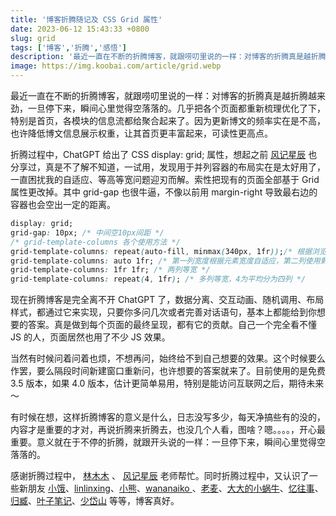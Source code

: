 ```yaml
---
title: '博客折腾随记及 CSS Grid 属性'
date: 2023-06-12 15:43:33 +0800
slug: grid
tags: ['博客','折腾','感悟']
description: '最近一直在不断的折腾博客，就跟唠叨里说的一样：对博客的折腾真是越折腾越来劲，一旦停下来，瞬间心里觉得空落落的。几乎把各个页面都重新梳理优化了下，特别是首页，各模块的信息流都给聚合起来了。因为更新博文的频率实在是不高，也许降低博文信息展示权重，让其首页更丰富起来，可读性更高点。'
image: https://img.koobai.com/article/grid.webp
---
```

最近一直在不断的折腾博客，就跟唠叨里说的一样：对博客的折腾真是越折腾越来劲，一旦停下来，瞬间心里觉得空落落的。几乎把各个页面都重新梳理优化了下，特别是首页，各模块的信息流都给聚合起来了。因为更新博文的频率实在是不高，也许降低博文信息展示权重，让其首页更丰富起来，可读性更高点。

折腾过程中，ChatGPT 给出了 CSS display: grid; 属性，想起之前 <a href="https://www.thyuu.com/word/tips/75680" target="_blank">风记星辰</a> 也分享过，真是不了解不知道，一试用，发现用于并列容器的布局实在是太好用了，一直困扰我的自适应、等高等宽问题迎刃而解。索性把现有的页面全部基于 Grid 属性更改掉。其中 grid-gap 也很牛逼，不像以前用 margin-right 导致最右边的容器也会空出一定的距离。
```css
display: grid;
grid-gap: 10px; /* 中间空10px间距 */
/* grid-template-columns 各个使用方法 */
grid-template-columns: repeat(auto-fill, minmax(340px, 1fr));/* 根据浏览器窗口自适应布局，最小容器宽度340 */
grid-template-columns: auto 1fr; /* 第一列宽度根据元素宽度自适应，第二列使用剩余容器空间 */
grid-template-columns: 1fr 1fr; /* 两列等宽 */
grid-template-columns: repeat(4, 1fr); /* 多列等宽，4为平均分为四列 */
```

现在折腾博客是完全离不开 ChatGPT 了，数据分离、交互动画、随机调用、布局样式，都通过它来实现，只要你多问几次或者完善对话语句，基本上都能给到你想要的答案。真是做到每个页面的最终呈现，都有它的贡献。自己一个完全看不懂 JS 的人，页面居然也用了不少 JS 效果。

当然有时候问着问着也烦，不想再问，始终给不到自己想要的效果。这个时候要么作罢，要么隔段时间新建窗口重新问，也许想要的答案就来了。目前使用的是免费 3.5 版本，如果 4.0 版本，估计更简单易用，特别是能访问互联网之后，期待未来～

有时候在想，这样折腾博客的意义是什么，日志没写多少，每天净搞些有的没的，内容才是重要的才对，再说折腾来折腾去，也没几个人看，图啥？嗯。。。。，开心最重要。意义就在于不停的折腾，就跟开头说的一样：一旦停下来，瞬间心里觉得空落落的。

感谢折腾过程中， <a href="https://immmmm.com/" target="_blank">林木木</a> 、 <a href="https://www.thyuu.com/word/tips/75680" target="_blank">风记星辰</a> 老师帮忙。同时折腾过程中，又认识了一些新朋友 <a href="https://dongjunke.cn/" target="_blank">小饿</a>、<a href="https://linlinxing.com/" target="_blank">linlinxing</a>、<a href="https://www.saphead.cn/" target="_blank">小熊</a>、<a href="https://wananaiko.com/" target="_blank">wananaiko
</a>、<a href="https://laomai.org/" target="_blank">老麦</a>、<a href="https://eallion.com/" target="_blank">大大的小蜗牛</a>、<a href="https://zhou.ge/" target="_blank">忆往事</a>、<a href="https://nuoea.com/" target="_blank">归臧</a>、<a href="https://yzrss.com/" target="_blank">叶子笔记</a>、<a href="https://www.shaodaishan.com/" target="_blank">少岱山</a> 等等，博客真好。